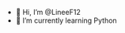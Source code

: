 - 👋 Hi, I’m @LineeF12
- 🌱 I’m currently learning Python


<!---
LineeF12/LineeF12 is a ✨ special ✨ repository because its `README.md` (this file) appears on your GitHub profile.
You can click the Preview link to take a look at your changes.
--->
